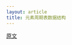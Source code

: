 ```yaml
---
layout: article
title: 元素周期表数据结构
---
```


[原文](https://stratos.seas.harvard.edu/files/stratos/files/periodictabledatastructures.pdf)
